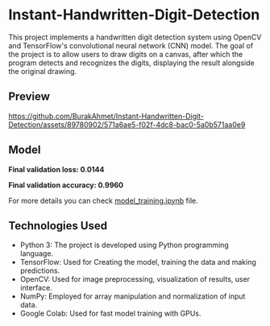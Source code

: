 # Instant-Handwritten-Digit-Detection
This project implements a handwritten digit detection system using OpenCV and TensorFlow's convolutional neural network (CNN) model. The goal of the project is to allow users to draw digits on a canvas, after which the program detects and recognizes the digits, displaying the result alongside the original drawing. 

## Preview
https://github.com/BurakAhmet/Instant-Handwritten-Digit-Detection/assets/89780902/571a6ae5-f02f-4dc8-bac0-5a0b571aa0e9

## Model

**Final validation loss: 0.0144**

**Final validation accuracy: 0.9960**

For more details you can check [model_training.ipynb](https://github.com/BurakAhmet/Instant-Handwritten-Digit-Detection/blob/main/model_training.ipynb) file.

## Technologies Used

* Python 3: The project is developed using Python programming language.
* TensorFlow: Used for Creating the model, training the data and making predictions.
* OpenCV: Used for image preprocessing, visualization of results, user interface.
* NumPy: Employed for array manipulation and normalization of input data.
* Google Colab: Used for fast model training with GPUs.
